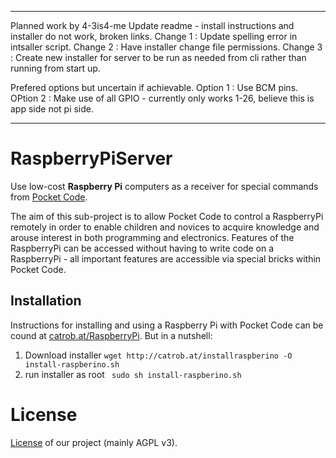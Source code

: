 ****
Planned work by 4-3is4-me
Update readme - install instructions and installer do not work, broken links.
Change 1 : Update spelling error in intsaller script.
Change 2 : Have installer change file permissions.
Change 3 : Create new installer for server to be run as needed from cli rather than running from start up.

Prefered options but uncertain if achievable.
Option 1 : Use BCM pins.
OPtion 2 : Make use of all GPIO - currently only works 1-26, believe this is app side not pi side.
****

# RaspberryPiServer

Use low-cost **Raspberry Pi** computers as a receiver for special commands from [Pocket Code](http://www.catrobat.org). 

The aim of this sub-project is to allow Pocket Code to control a RaspberryPi remotely in order to  enable children and novices to acquire knowledge and arouse interest in both programming and electronics. Features of the RaspberryPi can be accessed without having to write code on a RaspberryPi - all important features are accessible via special bricks within Pocket Code.
## Installation
Instructions for installing and using a Raspberry Pi with Pocket Code can be cound at [catrob.at/RaspberryPi](https://catrob.at/RaspberryPi). But in a nutshell:

1. Download installer
``wget http://catrob.at/installraspberino -O install-raspberino.sh``
2. run installer as root
`` sudo sh install-raspberino.sh``

# License #
[License](http://developer.catrobat.org/licenses) of our project (mainly AGPL v3).

